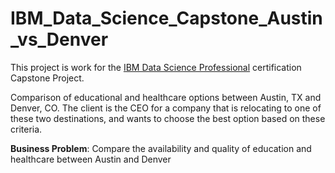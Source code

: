 # IBM_Data_Science_Capstone_Austin_vs_Denver

This project is work for the [IBM Data Science Professional](https://www.coursera.org/professional-certificates/ibm-data-science) certification Capstone Project.

Comparison of educational and healthcare options between Austin, TX and Denver, CO. The client is the CEO for a company that is relocating to one of these two destinations, and wants to choose the best option based on these criteria. 

**Business Problem**: Compare the availability and quality of education and healthcare between Austin and Denver
